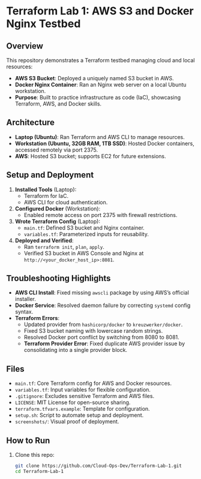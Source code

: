 # Terraform Lab 1: AWS S3 and Docker Nginx Testbed

## Overview
This repository demonstrates a Terraform testbed managing cloud and local resources:
- **AWS S3 Bucket**: Deployed a uniquely named S3 bucket in AWS.
- **Docker Nginx Container**: Ran an Nginx web server on a local Ubuntu workstation.
- **Purpose**: Built to practice infrastructure as code (IaC), showcasing Terraform, AWS, and Docker skills.

## Architecture
- **Laptop (Ubuntu)**: Ran Terraform and AWS CLI to manage resources.
- **Workstation (Ubuntu, 32GB RAM, 1TB SSD)**: Hosted Docker containers, accessed remotely via port 2375.
- **AWS**: Hosted S3 bucket; supports EC2 for future extensions.

## Setup and Deployment
1. **Installed Tools** (Laptop):
   - Terraform for IaC.
   - AWS CLI for cloud authentication.
2. **Configured Docker** (Workstation):
   - Enabled remote access on port 2375 with firewall restrictions.
3. **Wrote Terraform Config** (Laptop):
   - `main.tf`: Defined S3 bucket and Nginx container.
   - `variables.tf`: Parameterized inputs for reusability.
4. **Deployed and Verified**:
   - Ran `terraform init`, `plan`, `apply`.
   - Verified S3 bucket in AWS Console and Nginx at `http://<your_docker_host_ip>:8081`.

## Troubleshooting Highlights
- **AWS CLI Install**: Fixed missing `awscli` package by using AWS’s official installer.
- **Docker Service**: Resolved daemon failure by correcting `systemd` config syntax.
- **Terraform Errors**:
  - Updated provider from `hashicorp/docker` to `kreuzwerker/docker`.
  - Fixed S3 bucket naming with lowercase random strings.
  - Resolved Docker port conflict by switching from 8080 to 8081.
  - **Terraform Provider Error**: Fixed duplicate AWS provider issue by consolidating into a single provider block.

## Files
- `main.tf`: Core Terraform config for AWS and Docker resources.
- `variables.tf`: Input variables for flexible configuration.
- `.gitignore`: Excludes sensitive Terraform and AWS files.
- `LICENSE`: MIT License for open-source sharing.
- `terraform.tfvars.example`: Template for configuration.
- `setup.sh`: Script to automate setup and deployment.
- `screenshots/`: Visual proof of deployment.

## How to Run
1. Clone this repo:
   ```bash
   git clone https://github.com/Cloud-Ops-Dev/Terraform-Lab-1.git
   cd Terraform-Lab-1
